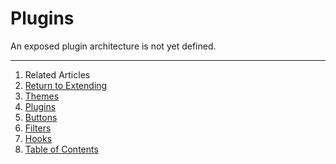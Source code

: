 Plugins
=======

An exposed plugin architecture is not yet defined.

--------------------------------------------------------------------------------

1. Related Articles
2. [Return to Extending](../../extending/)
3. [Themes](../themes/)
4. [Plugins](../plugins/)
5. [Buttons](../buttons/)
6. [Filters](../filters/)
7. [Hooks](../hooks/)
8. [Table of Contents](../../../)
